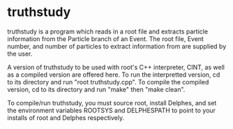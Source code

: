 truthstudy
==========

truthstudy is a program which reads in a root file and extracts particle information from the Particle branch of an Event. The root file, Event number, and number of particles to extract information from are supplied by the user.

A version of truthstudy to be used with root's C++ interpreter, CINT, as well as a compiled version are offered here. To run the interpretted version, cd to its directory and run "root truthstudy.cpp". To compile the compiled version, cd to its directory and run "make" then "make clean".

To compile/run truthstudy, you must source root, install Delphes, and set the environment variables ROOTSYS and DELPHESPATH to point to your installs of root and Delphes respectively.
